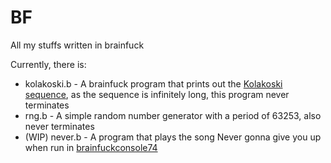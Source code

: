 # BF
 All my stuffs written in brainfuck
 
Currently, there is:
* kolakoski.b -  A brainfuck program that prints out the [Kolakoski sequence](https://oeis.org/A000002), as the sequence is infinitely long, this program never terminates
* rng.b -  A simple random number generator with a period of 63253, also never terminates
* (WIP) never.b - A program that plays the song Never gonna give you up when run in [brainfuckconsole74](https://www.brainfuckconsole74.ch/)